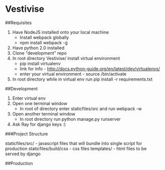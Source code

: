 # Vestivise

##Requisites

1. Have NodeJS installed onto your local machine
   * Install webpack globally
   * npm install webpack -g
2. Have python 2.0 installed
3. Clone "development" repo
4. In root directory Vestivise/ install virtual environment
   * pip install virtualenv
   * link for info - http://docs.python-guide.org/en/latest/dev/virtualenvs/
   * enter your virtual environment - source <virtual env name>/bin/activate
5. In root directory while in virtual env run pip install -r requirements.txt

##Development

1. Enter virtual env
2. Open one terminal window
   * In root of directory enter staticfiles/src and run webpack -w
3. Open another terminal window
   * In root directory run python manage.py runserver
4. Ask Ray for django keys :)

###Project Structure

staticfiles/src/ - javascript files that will bundle into single script for production
staticfiles/build/css - css files
templates/ - html files to be served by django


##Production
